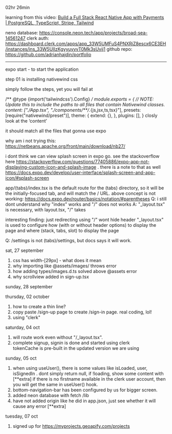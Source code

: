 
02hr 26min

learning from this video: [Build a Full Stack React Native App with Payments | PostgreSQL, TypeScript, Stripe, Tailwind ](https://www.youtube.com/watch?v=kmy_YNhl0mw&list=PL6QREj8te1P54rZQx5AWWtFyf1hlznFjL&index=1)

neno database: https://console.neon.tech/app/projects/broad-sea-14561247
clerk auth: https://dashboard.clerk.com/apps/app_33W5UMFuS4PNXRiZ8escx6CE3EH/instances/ins_33W5UIIzKgyyuyvvT0Mk3sUvij1
github repo: https://github.com/adrianhajdin/portfolio 

-----

expo start - to start the application

step 01 is installing nativewind css

simply follow the steps, yet you will fail at 



/** @type {import('tailwindcss').Config} */
module.exports = {
  // NOTE: Update this to include the paths to all files that contain Nativewind classes.
  content: ["./App.tsx", "./components/**/*.{js,jsx,ts,tsx}"],
  presets: [require("nativewind/preset")],
  theme: {
    extend: {},
  },
  plugins: [],
}
closly look at the ‘content’ 

it should match all the files that gonna use expo

 why am i not trying this: https://netbeans.apache.org/front/main/download/nb27/


i dont think we can view splash screen in expo go. see the stackoverflow here https://stackoverflow.com/questions/77405886/expo-app-not-displaying-custom-icon-and-splash-image . there is a note to that as well https://docs.expo.dev/develop/user-interface/splash-screen-and-app-icon/#splash-screen 


app/(tabs)/index.tsx is the default route for the (tabs) directory, so it will be the initially-focused tab, and will match the / URL.
above concept is not working: https://docs.expo.dev/router/basics/notation/#parentheses
Q: i still dont understand why "index" works and "/" does not works
A: "_layout.tsx" is necessary, with layout.tsx, "/" takes 

interesting finding: just redirecting using "/" wont hide header
"_layout.tsx" is used to configure how (with or without header options) to display the page and where (stack, tabs, slot) to display the page

Q: /settings is not (tabs)/settings, but docs says it will work.


sat, 27 september
1. css has width-[29px] - what does it mean
2. why importing like @assets/images/<something> throws error
3. how adding types/images.d.ts solved above @assets error
4. why scrollview added in sign-up.tsx

sunday, 28 september


thursday, 02 october
1. how to create a thin line?
  <View className="flex-1 h-[1px] bg-general-100"></View>
2. copy paste /sign-up page to create /sign-in page. real coding, lol!
3. using "clerk"


saturday, 04 oct
1. will route work even without "/_layout.tsx".
2. complete signup, signin is done and started using clerk  
tokenCache is pre-built in the updated version we are using

sunday, 05 oct
1. when using useUser(), there is some values like  isLoaded, user, isSignedIn .
dont simply return null, if !loading, show some content with <safeareaview> [**extra]
if there is no firstname available in the clerk user account, then you will get the same in useUser() hook.
2. bottom-navigation-bar has been configured by us for bigger screen.
3. added neon database with fetch /lib
4. have not added origin like he did in app.json, just see whether it will cause any error [**extra]


tuesday, 07 oct
1. signed up for https://myprojects.geoapify.com/projects


